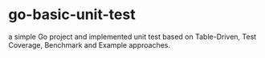 # go-basic-unit-test

a simple Go project and implemented unit test based on Table-Driven, Test Coverage, Benchmark and Example approaches.